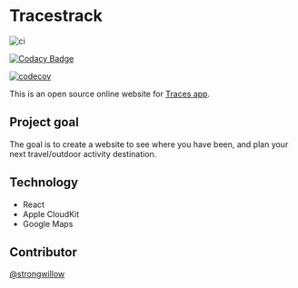 # Tracestrack

![ci](https://travis-ci.org/tracestrack/react-tracestrack.svg?branch=master)

[![Codacy Badge](https://api.codacy.com/project/badge/Grade/86730338d43b4a5a9b468a6d83404942)](https://www.codacy.com/manual/TracesApp2015/react-tracestrack?utm_source=github.com&amp;utm_medium=referral&amp;utm_content=TracesApp2015/react-tracestrack&amp;utm_campaign=Badge_Grade)

[![codecov](https://codecov.io/gh/tracestrack/react-tracestrack/branch/master/graph/badge.svg)](https://codecov.io/gh/tracestrack/react-tracestrack)

This is an open source online website for [Traces app](http://traces.website/).


## Project goal

The goal is to create a website to see where you have been, and plan your next travel/outdoor activity destination.

## Technology

* React
* Apple CloudKit
* Google Maps

## Contributor

[@strongwillow](https://github.com/strongwillow)
